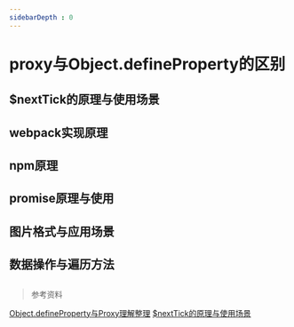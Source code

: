 ```yaml
---
sidebarDepth : 0
---
```


# proxy与Object.defineProperty的区别

## $nextTick的原理与使用场景

## webpack实现原理

## npm原理


## promise原理与使用

## 图片格式与应用场景

## 数据操作与遍历方法

## 




> 参考资料

[Object.defineProperty与Proxy理解整理](https://blog.csdn.net/qq_42833001/article/details/83302149)
[$nextTick的原理与使用场景](https://segmentfault.com/a/1190000012861862)
